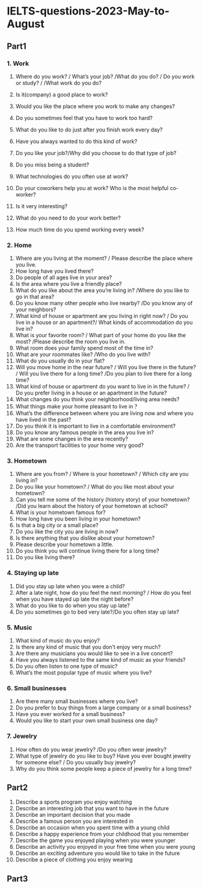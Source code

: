 # IELTS-questions-2023-May-to-August

## Part1

### 1. Work

1. Where do you work? / What’s your job? /What do you do? / Do you work or study? / /What work do you do? 

2. Is it(company) a good place to work? 
3. Would you like the place where you work to make any changes?
4. Do you sometimes feel that you have to work too hard?
5. What do you like to do just after you finish work every day?
6. Have you always wanted to do this kind of work?
7. Do you like your job?/Why did you choose to do that type of job?
8. Do you miss being a student?
9. What technologies do you often use at work?
10. Do your coworkers help you at work? Who is the most helpful co-worker?
11. Is it very interesting?
12. What do you need to do your work better?
13. How much time do you spend working every week?



### 2. Home

1. Where are you living at the moment? / Please describe the place where you live. 
2. How long have you lived there? 
3. Do people of all ages live in your area?
4. Is the area where you live a friendly place?
5. What do you like about the area you’re living in? /Where do you like to go in that area?
6. Do you know many other people who live nearby? /Do you know any of your neighbors? 
7. What kind of house or apartment are you living in right now? / Do you live in a house or an apartment?/ What kinds of accommodation do you live in?
8. What is your favorite room? / What part of your home do you like the most? /Please describe the room you live in.
9. What room does your family spend most of the time in?
10. What are your roommates like? /Who do you live with?
11. What do you usually do in your flat?
12. Will you move home in the near future? / Will you live there in the future? / Will you live there for a long time? /Do you plan to live there for a long time?
13. What kind of house or apartment do you want to live in in the future? / Do you prefer living in a house or an apartment in the future?
14. What changes do you think your neighborhood/living area needs? 
15. What things make your home pleasant to live in？
16. What’s the difference between where you are living now and where you have lived in the past?
17. Do you think it is important to live in a comfortable environment?
18. Do you know any famous people in the area you live in?
19. What are some changes in the area recently?
20. Are the transport facilities to your home very good?



### 3. Hometown

1. Where are you from? / Where is your hometown? / Which city are you living in? 
2. Do you like your hometown? / What do you like most about your hometown?
3. Can you tell me some of the history (history story) of your hometown? /Did you learn about the history of your hometown at school?
4. What is your hometown famous for?
5. How long have you been living in your hometown? 
6. Is that a big city or a small place?
7. Do you like the city you are living in now? 
8. Is there anything that you dislike about your hometown?
9. Please describe your hometown a little. 
10. Do you think you will continue living there for a long time? 
11. Do you like living there?



### 4. Staying up late

1. Did you stay up late when you were a child? 
2. After a late night, how do you feel the next morning? / How do you feel when you have stayed up late the night before? 
3. What do you like to do when you stay up late?
4. Do you sometimes go to bed very late?/Do you often stay up late? 



### 5. Music

1. What kind of music do you enjoy? 
2. Is there any kind of music that you don’t enjoy very much? 
3. Are there any musicians you would like to see in a live concert?
4. Have you always listened to the same kind of music as your friends?
5. Do you often listen to one type of music?
6. What’s the most popular type of music where you live?



### 6. Small businesses

1. Are there many small businesses where you live?
2. Do you prefer to buy things from a large company or a small business?
3. Have you ever worked for a small business?
4. Would you like to start your own small business one day? 



### 7. Jewelry

1. How often do you wear jewelry? /Do you often wear jewelry?
2. What type of jewelry do you like to buy? Have you ever bought jewelry for someone else? / Do you usually buy jewelry?
3. Why do you think some people keep a piece of jewelry for a long time? 





## Part2

1. Describe a sports program you enjoy watching
2. Describe an interesting job that you want to have in the future
3. Describe an important decision that you made
4. Describe a famous person you are interested in 
5. Describe an occasion when you spent time with a young child
6. Describe a happy experience from your childhood that you remember
7. Describe the game you enjoyed playing when you were younger
8. Describe an activity you enjoyed in your free time when you were young
9. Describe an exciting adventure you would like to take in the future
10. Describe a piece of clothing you enjoy wearing






## Part3
